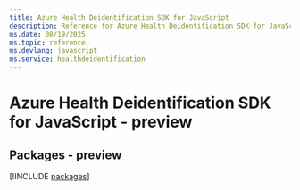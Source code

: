 ```yaml
---
title: Azure Health Deidentification SDK for JavaScript
description: Reference for Azure Health Deidentification SDK for JavaScript
ms.date: 08/19/2025
ms.topic: reference
ms.devlang: javascript
ms.service: healthdeidentification
---
```

# Azure Health Deidentification SDK for JavaScript - preview
## Packages - preview
[!INCLUDE [packages](health-deidentification-index.md)]